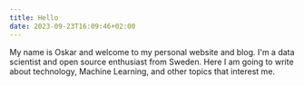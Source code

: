 ```yaml
---
title: Hello
date: 2023-09-23T16:09:46+02:00
---
```


My name is Oskar and welcome to my personal website and blog. I'm a data
scientist and open source enthusiast from Sweden. Here I am going to write about
technology, Machine Learning, and other topics that interest me.
